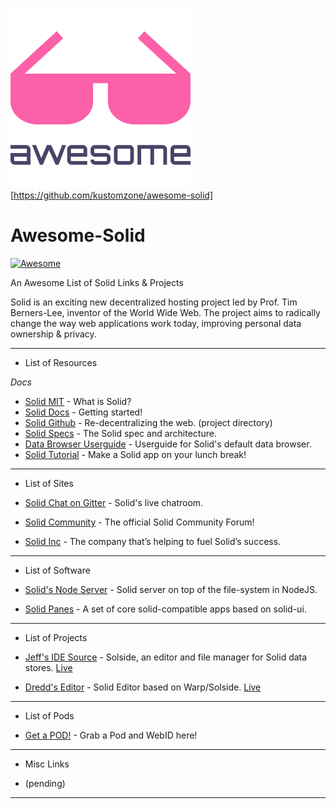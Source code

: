![Awesome Solid](/img/awesome.png?raw=true)[https://github.com/kustomzone/awesome-solid]

# Awesome-Solid

[![Awesome](https://cdn.rawgit.com/sindresorhus/awesome/d7305f38d29fed78fa85652e3a63e154dd8e8829/media/badge.svg)](https://github.com/sindresorhus/awesome)

An Awesome List of Solid Links &amp; Projects

Solid is an exciting new decentralized hosting project led by Prof. Tim Berners-Lee, inventor of the World Wide Web.
The project aims to radically change the way web applications work today, improving personal data ownership & privacy.

--------------------

- List of Resources

_Docs_

- [Solid MIT](https://solid.mit.edu/) - What is Solid?
- [Solid Docs](https://solid.inrupt.com/docs/getting-started) - Getting started!
- [Solid Github](https://github.com/solid/solid) - Re-decentralizing the web. (project directory)
- [Solid Specs](https://github.com/solid/solid-spec) - The Solid spec and architecture.
- [Data Browser Userguide](https://github.com/solid/userguide) - Userguide for Solid's default data browser.
- [Solid Tutorial](https://solid.inrupt.com/docs/app-on-your-lunch-break) - Make a Solid app on your lunch break!


--------------------

- List of Sites

- [Solid Chat on Gitter](https://gitter.im/solid/chat) - Solid's live chatroom.
- [Solid Community](https://forum.solidproject.org/) - The official Solid Community Forum!
- [Solid Inc](https://www.inrupt.com/) - The company that’s helping to fuel Solid’s success. 

--------------------

- List of Software

- [Solid's Node Server](https://github.com/solid/node-solid-server) - Solid server on top of the file-system in NodeJS.
- [Solid Panes](https://github.com/solid/solid-panes) - A set of core solid-compatible apps based on solid-ui.

--------------------

- List of Projects

- [Jeff's IDE Source](https://github.com/jeff-zucker/solid-ide) - Solside, an editor and file manager for Solid data stores. [Live](https://jeff-zucker.github.io/solid-ide/)
- [Dredd's Editor](https://github.com/kustomzone/solid-editor) - Solid Editor based on Warp/Solside. [Live](https://dredd.solid.community/public/)

--------------------

- List of Pods

- [Get a POD!](https://solid.inrupt.com/get-a-solid-pod) - Grab a Pod and WebID here!

--------------------

- Misc Links

- (pending)

--------------------